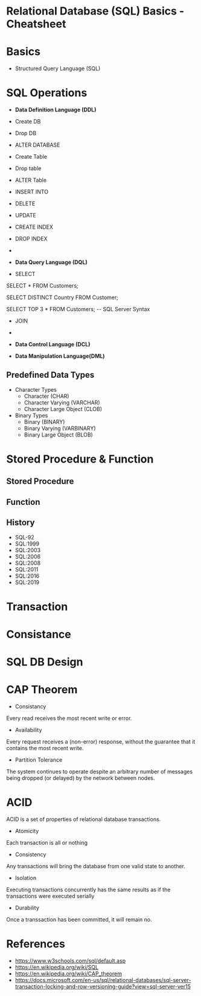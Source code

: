 # Relational Database (SQL) Basics - Cheatsheet

# Basics

- Structured Query Language (SQL)

# SQL Operations

- **Data Definition Language (DDL)**

- Create DB
- Drop DB
- ALTER DATABASE

- Create Table
- Drop table
- ALTER Table

- INSERT INTO
- DELETE
- UPDATE

- CREATE INDEX
- DROP INDEX
- 

- **Data Query Language (DQL)**

- SELECT

SELECT * FROM Customers;

SELECT DISTINCT Country FROM Customer;

SELECT TOP 3 * FROM Customers; -- SQL Server Syntax

- JOIN

- 

- **Data Control Language (DCL)**

- **Data Manipulation Language(DML)**

## Predefined Data Types

- Character Types
    - Character (CHAR)
    - Character Varying (VARCHAR)
    - Character Large Object (CLOB)
- Binary Types
    - Binary (BINARY)
    - Binary Varying (VARBINARY)
    - Binary Large Object (BLOB)
    
# Stored Procedure & Function

## Stored Procedure

## Function

## History

- SQL-92
- SQL:1999
- SQL:2003
- SQL:2006
- SQL:2008
- SQL:2011
- SQL:2016
- SQL:2019

# Transaction

# Consistance

# SQL DB Design

# CAP Theorem

- Consistancy

Every read receives the most recent write or error.

- Availability

Every request receives a (non-error) response, without the guarantee that it contains the most recent write.

- Partition Tolerance

The system continues to operate despite an arbitrary number of messages being dropped (or delayed) by the network between nodes.

# ACID

ACID is a set of properties of relational database transactions.

- Atomicity

Each transaction is all or nothing

- Consistency

Any transactions will bring the database from one valid state to another.

- Isolation

Executing transactions concurrently has the same results as if the transactions were executed serially

- Durability

Once a transsaction has been committed, it will remain no.


# References

- https://www.w3schools.com/sql/default.asp
- https://en.wikipedia.org/wiki/SQL
- https://en.wikipedia.org/wiki/CAP_theorem
- https://docs.microsoft.com/en-us/sql/relational-databases/sql-server-transaction-locking-and-row-versioning-guide?view=sql-server-ver15
